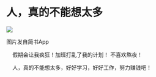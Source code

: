 
# 人，真的不能想太多

![](http://upload-images.jianshu.io/upload_images/3910675-2b6577b04cf951ba.jpg?imageMogr2/auto-orient/strip%7CimageView2/2/w/1080/q/50)  

图片发自简书App

    假期会让我疯狂！加班打乱了我的计划！ 不喜欢熬夜！

    人，真的不能想太多，好好学习，好好工作，努力赚钱吧！